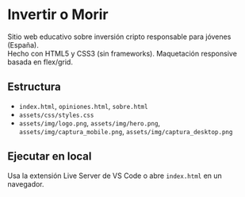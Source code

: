 # Invertir o Morir
Sitio web educativo sobre inversión cripto responsable para jóvenes (España).  
Hecho con HTML5 y CSS3 (sin frameworks). Maquetación responsive basada en flex/grid.

## Estructura
- `index.html`, `opiniones.html`, `sobre.html`
- `assets/css/styles.css`
- `assets/img/logo.png`, `assets/img/hero.png`, `assets/img/captura_mobile.png`, `assets/img/captura_desktop.png`

## Ejecutar en local
Usa la extensión Live Server de VS Code o abre `index.html` en un navegador.
